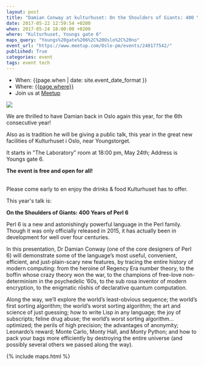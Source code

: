 ```yaml
---
layout: post
title: "Damian Conway at kulturhuset: On the Shoulders of Giants: 400 Years of Perl 6"
date: 2017-05-22 12:59:54 +0200
when: 2017-05-24 18:00:00 +0200
where: "Kulturhuset, Youngs gate 6"
maps_query: "Youngs%20gate%206%2C%20Oslo%2C%20no"
event_url: "https://www.meetup.com/Oslo-pm/events/240177542/"
published: True
categories: event
tags: event tech
---
```


* When: {{page.when | date: site.event_date_format }}
* Where: [{{page.where}}]({{site.maps_url}}{{page.maps_query}})
* Join us at [Meetup]({{page.event_url}})

<img src="https://secure.meetupstatic.com/photos/event/8/d/f/6/600_461196342.jpeg">

We are thrilled to have Damian back in Oslo again this year, for the 6th consecutive year!

Also as is tradition he will be giving a public talk, this year in the great new facilities of Kulturhuset i Oslo, near Youngstorget.

It starts in &quot;The Laboratory&quot; room at 18:00 pm, May 24th; Address is Youngs gate 6.

<b>The event is free and open for all!</b>

<br>Please come early to en enjoy the drinks &amp; food Kulturhuset has to offer.

This year&#39;s talk is:

<b>On the Shoulders of Giants: 400 Years of Perl 6</b>

Perl 6 is a new and astonishingly powerful language in the Perl family. Though it was only officially released in 2015, it has actually been in development for well over four centuries.

In this presentation, Dr Damian Conway (one of the core designers of Perl 6) will demonstrate some of the language’s most useful, convenient, efficient, and just-plain-scary new features, by tracing the entire history of modern computing: from the heroine of Regency Era number theory, to the boffin whose crazy theory won the war, to the champions of free-love non-determinism in the psychedelic ’60s, to the sub rosa inventor of modern encryption, to the enigmatic rōshis of declarative quantum computation.

Along the way, we’ll explore the world’s least-obvious sequence; the world’s first sorting algorithm; the world’s worst sorting algorithm; the art and science of just guessing; how to write Lisp in any language; the joy of subscripts; feline drug abuse; the world’s worst sorting algorithm... optimized; the perils of high precision; the advantages of anonymity; Leonardo’s reward; Monte Carlo, Monty Hall, and Monty Python; and how to pack your bags more efficiently by destroying the entire universe (and possibly several others we passed along the way).

{% include maps.html %}
